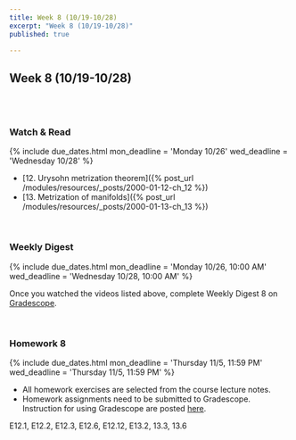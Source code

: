 ```yaml
---
title: Week 8 (10/19-10/28)
excerpt: "Week 8 (10/19-10/28)"
published: true

---
```


## Week 8 (10/19-10/28)

<br/>
<br/>


### Watch & Read

{% include due_dates.html
mon_deadline = 'Monday 10/26'
wed_deadline = 'Wednesday 10/28'
%}



* [12. Urysohn metrization theorem]({% post_url /modules/resources/_posts/2000-01-12-ch_12 %})
* [13. Metrization of manifolds]({% post_url /modules/resources/_posts/2000-01-13-ch_13 %})

<br/>

### Weekly Digest

{% include due_dates.html
mon_deadline = 'Monday 10/26, 10:00 AM'
wed_deadline = 'Wednesday 10/28, 10:00 AM'
%}

Once you watched the videos listed above, complete Weekly Digest 8 on [Gradescope](https://www.gradescope.com).

<br/>



### Homework 8


{% include due_dates.html
mon_deadline = 'Thursday 11/5, 11:59 PM'
wed_deadline = 'Thursday 11/5, 11:59 PM'
%}

* All homework exercises are selected from the course lecture notes.
* Homework assignments need to be submitted to Gradescope. Instruction for
using Gradescope are posted [here](https://www.ubgradescope.info/).


E12.1, E12.2, E12.3, E12.6, E12.12, E13.2, 13.3, 13.6

